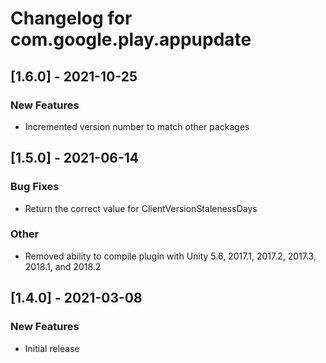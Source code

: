 # Changelog for com.google.play.appupdate

## [1.6.0] - 2021-10-25
### New Features
 - Incremented version number to match other packages

## [1.5.0] - 2021-06-14
### Bug Fixes
 - Return the correct value for ClientVersionStalenessDays
### Other
 - Removed ability to compile plugin with Unity 5.6, 2017.1, 2017.2, 2017.3, 2018.1, and 2018.2

## [1.4.0] - 2021-03-08
### New Features
 - Initial release

